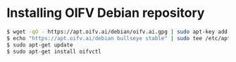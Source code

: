 # Installing OIFV Debian repository

```bash
$ wget -qO - https://apt.oifv.ai/debian/oifv.ai.gpg | sudo apt-key add -
$ echo "https://apt.oifv.ai/debian bullseye stable" | sudo tee /etc/apt/sources.list.d/oifv.ai.list
$ sudo apt-get update
$ sudo apt-get install oifvctl
```
